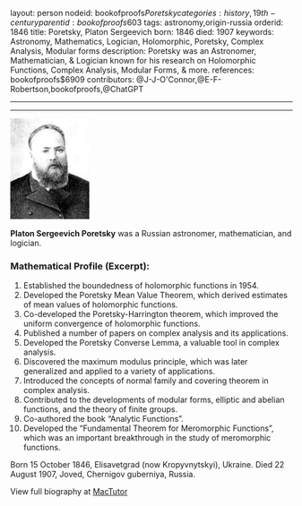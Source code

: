 layout: person
nodeid: bookofproofs$Poretsky
categories: history,19th-century
parentid: bookofproofs$603
tags: astronomy,origin-russia
orderid: 1846
title: Poretsky, Platon Sergeevich
born: 1846
died: 1907
keywords: Astronomy, Mathematics, Logician, Holomorphic, Poretsky, Complex Analysis, Modular forms
description: Poretsky was an Astronomer, Mathematician, & Logician known for his research on Holomorphic Functions, Complex Analysis, Modular Forms, & more.
references: bookofproofs$6909
contributors: @J-J-O'Connor,@E-F-Robertson,bookofproofs,@ChatGPT

---



---

![Poretsky.jpg](https://github.com/bookofproofs/bookofproofs.github.io/blob/main/_sources/_assets/images/portraits/Poretsky.jpg?raw=true)

**Platon Sergeevich Poretsky** was a Russian astronomer, mathematician, and logician.

### Mathematical Profile (Excerpt):
1. Established the boundedness of holomorphic functions in 1954.
2. Developed the Poretsky Mean Value Theorem, which derived estimates of mean values of holomorphic functions.
3. Co-developed the Poretsky-Harrington theorem, which improved the uniform convergence of holomorphic functions.
4. Published a number of papers on complex analysis and its applications.
5. Developed the Poretsky Converse Lemma, a valuable tool in complex analysis.
6. Discovered the maximum modulus principle, which was later generalized and applied to a variety of applications.
7. Introduced the concepts of normal family and covering theorem in complex analysis.
8. Contributed to the developments of modular forms, elliptic and abelian functions, and the theory of finite groups.
9. Co-authored the book “Analytic Functions”.
10. Developed the “Fundamental Theorem for Meromorphic Functions”, which was an important breakthrough in the study of meromorphic functions.

Born 15 October 1846, Elisavetgrad (now Kropyvnytskyi), Ukraine. Died 22 August 1907, Joved, Chernigov guberniya, Russia.

View full biography at [MacTutor](https://mathshistory.st-andrews.ac.uk/Biographies/Poretsky/)
